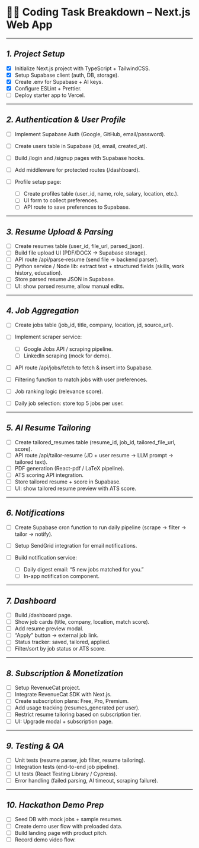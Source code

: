 # 👨‍💻 Coding Task Breakdown – Next.js Web App

---

## *1. Project Setup*

* [x] Initialize Next.js project with TypeScript + TailwindCSS.
* [x] Setup Supabase client (auth, DB, storage).
* [x] Create .env for Supabase + AI keys.
* [x] Configure ESLint + Prettier.
* [ ] Deploy starter app to Vercel.

---

## *2. Authentication & User Profile*

* [ ] Implement Supabase Auth (Google, GitHub, email/password).
* [ ] Create users table in Supabase (id, email, created\_at).
* [ ] Build /login and /signup pages with Supabase hooks.
* [ ] Add middleware for protected routes (/dashboard).
* [ ] Profile setup page:

  * [ ] Create profiles table (user\_id, name, role, salary, location, etc.).
  * [ ] UI form to collect preferences.
  * [ ] API route to save preferences to Supabase.

---

## *3. Resume Upload & Parsing*

* [ ] Create resumes table (user\_id, file\_url, parsed\_json).
* [ ] Build file upload UI (PDF/DOCX → Supabase storage).
* [ ] API route /api/parse-resume (send file → backend parser).
* [ ] Python service / Node lib: extract text + structured fields (skills, work history, education).
* [ ] Store parsed resume JSON in Supabase.
* [ ] UI: show parsed resume, allow manual edits.

---

## *4. Job Aggregation*

* [ ] Create jobs table (job\_id, title, company, location, jd, source\_url).
* [ ] Implement scraper service:

  * [ ] Google Jobs API / scraping pipeline.
  * [ ] LinkedIn scraping (mock for demo).
* [ ] API route /api/jobs/fetch to fetch & insert into Supabase.
* [ ] Filtering function to match jobs with user preferences.
* [ ] Job ranking logic (relevance score).
* [ ] Daily job selection: store top 5 jobs per user.

---

## *5. AI Resume Tailoring*

* [ ] Create tailored_resumes table (resume\_id, job\_id, tailored\_file\_url, score).
* [ ] API route /api/tailor-resume (JD + user resume → LLM prompt → tailored text).
* [ ] PDF generation (React-pdf / LaTeX pipeline).
* [ ] ATS scoring API integration.
* [ ] Store tailored resume + score in Supabase.
* [ ] UI: show tailored resume preview with ATS score.

---

## *6. Notifications*

* [ ] Create Supabase cron function to run daily pipeline (scrape → filter → tailor → notify).
* [ ] Setup SendGrid integration for email notifications.
* [ ] Build notification service:

  * [ ] Daily digest email: “5 new jobs matched for you.”
  * [ ] In-app notification component.

---

## *7. Dashboard*

* [ ] Build /dashboard page.
* [ ] Show job cards (title, company, location, match score).
* [ ] Add resume preview modal.
* [ ] “Apply” button → external job link.
* [ ] Status tracker: saved, tailored, applied.
* [ ] Filter/sort by job status or ATS score.

---

## *8. Subscription & Monetization*

* [ ] Setup RevenueCat project.
* [ ] Integrate RevenueCat SDK with Next.js.
* [ ] Create subscription plans: Free, Pro, Premium.
* [ ] Add usage tracking (resumes_generated per user).
* [ ] Restrict resume tailoring based on subscription tier.
* [ ] UI: Upgrade modal + subscription page.

---

## *9. Testing & QA*

* [ ] Unit tests (resume parser, job filter, resume tailoring).
* [ ] Integration tests (end-to-end job pipeline).
* [ ] UI tests (React Testing Library / Cypress).
* [ ] Error handling (failed parsing, AI timeout, scraping failure).

---

## *10. Hackathon Demo Prep*

* [ ] Seed DB with mock jobs + sample resumes.
* [ ] Create demo user flow with preloaded data.
* [ ] Build landing page with product pitch.
* [ ] Record demo video flow.
